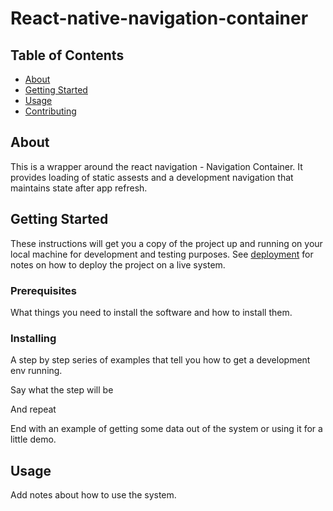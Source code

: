 # React-native-navigation-container

## Table of Contents

- [About](#about)
- [Getting Started](#getting_started)
- [Usage](#usage)
- [Contributing](./CONTRIBUTING.md)

## About <a name = "about"></a>

This is a wrapper around the react navigation - Navigation Container. It provides loading of static assests and a development navigation that maintains state after app refresh.

## Getting Started <a name = "getting_started"></a>

These instructions will get you a copy of the project up and running on your local machine for development and testing purposes. See [deployment](#deployment) for notes on how to deploy the project on a live system.

### Prerequisites

What things you need to install the software and how to install them.

### Installing

A step by step series of examples that tell you how to get a development env running.

Say what the step will be

And repeat

End with an example of getting some data out of the system or using it for a little demo.

## Usage <a name = "usage"></a>

Add notes about how to use the system.
